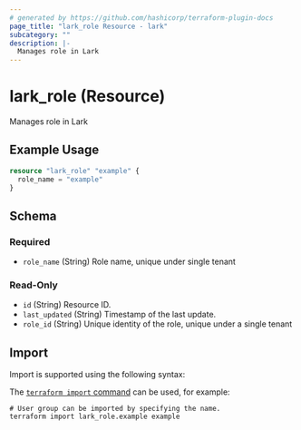 ```yaml
---
# generated by https://github.com/hashicorp/terraform-plugin-docs
page_title: "lark_role Resource - lark"
subcategory: ""
description: |-
  Manages role in Lark
---
```


# lark_role (Resource)

Manages role in Lark

## Example Usage

```terraform
resource "lark_role" "example" {
  role_name = "example"
}
```

<!-- schema generated by tfplugindocs -->
## Schema

### Required

- `role_name` (String) Role name, unique under single tenant

### Read-Only

- `id` (String) Resource ID.
- `last_updated` (String) Timestamp of the last update.
- `role_id` (String) Unique identity of the role, unique under a single tenant

## Import

Import is supported using the following syntax:

The [`terraform import` command](https://developer.hashicorp.com/terraform/cli/commands/import) can be used, for example:

```shell
# User group can be imported by specifying the name.
terraform import lark_role.example example
```

